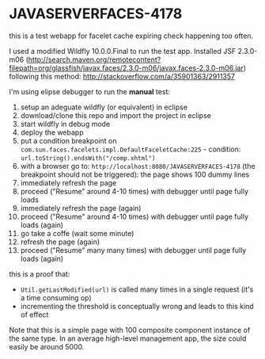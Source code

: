 # JAVASERVERFACES-4178

this is a test webapp for facelet cache expiring check happening too often.

I used a modified Wildfly 10.0.0.Final to run the test app.
Installed JSF 2.3.0-m06 (http://search.maven.org/remotecontent?filepath=org/glassfish/javax.faces/2.3.0-m06/javax.faces-2.3.0-m06.jar) following this method: http://stackoverflow.com/a/35901363/2911357

I'm using elipse debugger to run the **manual** test:

1. setup an adeguate wildfly (or equivalent) in eclipse 
2. download/clone this repo and import the project in eclipse
3. start wildfly in debug mode
4. deploy the webapp
5. put a condition breakpoint on `com.sun.faces.facelets.impl.DefaultFaceletCache:225` - condition: `url.toString().endsWith("/comp.xhtml")`
6. with a browser go to: `http://localhost:8080/JAVASERVERFACES-4178` (the breakpoint should not be triggered): the page shows 100 dummy lines
7. immediately refresh the page
8. proceed ("Resume" around 4-10 times) with debugger until page fully loads
9. immediately refresh the page (again)
10. proceed ("Resume" around 4-10 times) with debugger until page fully loads (again)
11. go take a coffe (wait some minute)
12. refresh the page (again)
13. proceed ("Resume" many many times) with debugger until page fully loads (again)

this is a proof that:

* `Util.getLastModified(url)` is called many times in a single request (it's a time consuming op)
* incrementing the threshold is conceptually wrong and leads to this kind of effect

Note that this is a simple page with 100 composite component instance of the same type.
In an average high-level management app, the size could easily be around 5000.



